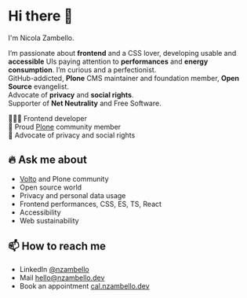 # Hi there 👋

I'm Nicola Zambello.

I’m passionate about **frontend** and a CSS lover, developing usable and **accessible** UIs paying attention to **performances** and **energy consumption**.
I’m curious and a perfectionist.  
GitHub-addicted, **Plone** CMS maintainer and foundation member, **Open Source** evangelist.  
Advocate of **privacy** and **social rights**.  
Supporter of **Net Neutrality** and Free Software. 

👨🏻‍💻 Frontend developer  
💙 Proud [Plone](https://github.com/plone) community member  
🤝 Advocate of privacy and social rights 
  
## 🔥 Ask me about

- [Volto](https://github.com/plone/volto) and Plone community
- Open source world
- Privacy and personal data usage
- Frontend performances, CSS, ES, TS, React
- Accessibility
- Web sustainability

## 📫 How to reach me

- LinkedIn [@nzambello](https://www.linkedin.com/in/nzambello/)
- Mail [hello@nzambello.dev](mailto:hello@nzambello.dev)
- Book an appointment [cal.nzambello.dev](https://cal.nzambello.dev)

  
